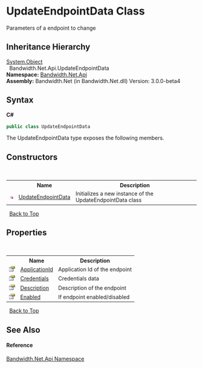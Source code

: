 ﻿# UpdateEndpointData Class
 

Parameters of a endpoint to change


## Inheritance Hierarchy
<a href="http://msdn2.microsoft.com/en-us/library/e5kfa45b" target="_blank">System.Object</a><br />&nbsp;&nbsp;Bandwidth.Net.Api.UpdateEndpointData<br />
**Namespace:**&nbsp;<a href ="N_Bandwidth_Net_Api.md">Bandwidth.Net.Api</a><br />**Assembly:**&nbsp;Bandwidth.Net (in Bandwidth.Net.dll) Version: 3.0.0-beta4

## Syntax

**C#**<br />
``` C#
public class UpdateEndpointData
```

The UpdateEndpointData type exposes the following members.


## Constructors
&nbsp;<table><tr><th></th><th>Name</th><th>Description</th></tr><tr><td>![Public method](media/pubmethod.gif "Public method")</td><td><a href ="M_Bandwidth_Net_Api_UpdateEndpointData__ctor.md">UpdateEndpointData</a></td><td>
Initializes a new instance of the UpdateEndpointData class</td></tr></table>&nbsp;
<a href="#updateendpointdata-class">Back to Top</a>

## Properties
&nbsp;<table><tr><th></th><th>Name</th><th>Description</th></tr><tr><td>![Public property](media/pubproperty.gif "Public property")</td><td><a href ="P_Bandwidth_Net_Api_UpdateEndpointData_ApplicationId.md">ApplicationId</a></td><td>
Application Id of the endpoint</td></tr><tr><td>![Public property](media/pubproperty.gif "Public property")</td><td><a href ="P_Bandwidth_Net_Api_UpdateEndpointData_Credentials.md">Credentials</a></td><td>
Credentials data</td></tr><tr><td>![Public property](media/pubproperty.gif "Public property")</td><td><a href ="P_Bandwidth_Net_Api_UpdateEndpointData_Description.md">Description</a></td><td>
Description of the endpoint</td></tr><tr><td>![Public property](media/pubproperty.gif "Public property")</td><td><a href ="P_Bandwidth_Net_Api_UpdateEndpointData_Enabled.md">Enabled</a></td><td>
If endpoint enabled/disabled</td></tr></table>&nbsp;
<a href="#updateendpointdata-class">Back to Top</a>

## See Also


#### Reference
<a href ="N_Bandwidth_Net_Api.md">Bandwidth.Net.Api Namespace</a><br />